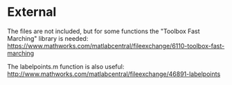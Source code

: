 # External

The files are not included, but for some functions the "Toolbox Fast Marching" library is needed:  https://www.mathworks.com/matlabcentral/fileexchange/6110-toolbox-fast-marching

The labelpoints.m function is also useful:  http://www.mathworks.com/matlabcentral/fileexchange/46891-labelpoints